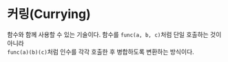 # 커링(Currying)
 함수와 함께 사용할 수 있는 기술이다. 함수를 `func(a, b, c)`처럼 단일 호출하는 것이 아니라  
 `func(a)(b)(c)`처럼 인수를 각각 호출한 후 병합하도록 변환하는 방식이다.
